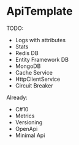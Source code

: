 # ApiTemplate

TODO:
- Logs with attributes
- Stats
- Redis DB
- Entity Framework DB
- MongoDB
- Cache Service
- HttpClientService
- Circuit Breaker


Already:
- C#10
- Metrics
- Versioning
- OpenApi
- Minimal Api